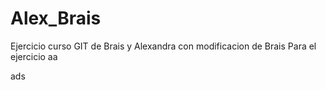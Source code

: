 # Alex_Brais
Ejercicio curso GIT de Brais y Alexandra con modificacion de Brais
Para el ejercicio
aa

ads